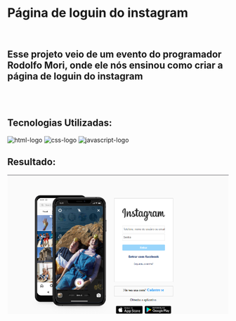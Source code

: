<h1>Página de loguin do instagram</h1>
</br>
<h2>Esse projeto veio de um evento do programador Rodolfo Mori, onde ele nós ensinou como criar a página de loguin do instagram</h2>
</br>
</br>
<h2>Tecnologias Utilizadas:</h2>
<img src="https://img.shields.io/badge/HTML5-E34F26?style=for-the-badge&logo=html5&logoColor=white" alt= "html-logo" height="30px" width="90px" />
<img src= "https://img.shields.io/badge/CSS3-1572B6?style=for-the-badge&logo=css3&logoColor=white" alt="css-logo" height="30px" width="90px"/>
<img src="https://img.shields.io/badge/JavaScript-323330?style=for-the-badge&logo=javascript&logoColor=F7DF1E" alt="javascript-logo" height="30px" width="90px"/>
<h2>Resultado:</h2>
<img src="https://github.com/PedroAlex65/instagram-loguin/blob/master/imagens/Captura%20de%20Tela%20(34).png?raw=true" alt="resultado do projeto"/>
